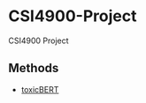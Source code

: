 # CSI4900-Project
CSI4900 Project

## Methods
* [toxicBERT](https://github.com/KaishuoWang/CSI4900-Project/tree/main/toxicBERT)